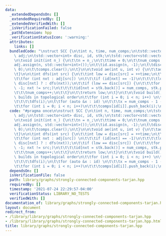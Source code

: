 ```yaml
---
data:
  _extendedDependsOn: []
  _extendedRequiredBy: []
  _extendedVerifiedWith: []
  _isVerificationFailed: false
  _pathExtension: hpp
  _verificationStatusIcon: ':warning:'
  attributes:
    links: []
  bundledCode: "\nstruct SCC {\n\tint n, time, num_comps;\n\tstd::vector<std::vector<int>>\
    \ adj;\n\tstd::vector<int> disc, id, stk;\n\tstd::vector<std::vector<int>> comps;\n\
    \n\tvoid init(int n_) {\n\t\tn = n_;\n\t\ttime = 0;\n\t\tnum_comps = 0;\n\t\t\
    adj.assign(n, std::vector<int>());\n\t\tid.assign(n, -1);\n\t\tdisc.assign(n,\
    \ 0);\n\t\tcomps.clear();\n\t}\n\n\tvoid ae(int u, int v) {\n\t\tadj[u].push_back(v);\n\
    \t}\n\n\tint dfs(int src) {\n\t\tint low = disc[src] = ++time;\n\t\tstk.push_back(src);\n\
    \t\tfor (int nxt : adj[src]) \n\t\t\tif (id[nxt] == -1)\n\t\t\t\tlow = std::min(low,\
    \ disc[nxt] ? : dfs(nxt));\n\t\tif (low == disc[src]) {\n\t\t\tfor (int nxt =\
    \ -1; nxt != src;)\n\t\t\t\tid[nxt = stk.back()] = num_comps, stk.pop_back();\n\
    \t\t\tnum_comps++;\n\t\t}\n\t\treturn low;\n\t}\n\t\n\tvoid build() {\n\t\t//\
    \ builds in topological order\n\t\tfor (int i = 0; i < n; i++) \n\t\t\tif (!disc[i])\n\
    \t\t\t\tdfs(i);\n\t\tfor (auto &x : id) \n\t\t\tx = num_comps - 1 - x;\n\t\tcomps.resize(num_comps);\n\
    \t\tfor (int i = 0; i < n; i++)\n\t\t\tcomps[id[i]].push_back(i);\n\t}\n};\n"
  code: "#pragma once\n\nstruct SCC {\n\tint n, time, num_comps;\n\tstd::vector<std::vector<int>>\
    \ adj;\n\tstd::vector<int> disc, id, stk;\n\tstd::vector<std::vector<int>> comps;\n\
    \n\tvoid init(int n_) {\n\t\tn = n_;\n\t\ttime = 0;\n\t\tnum_comps = 0;\n\t\t\
    adj.assign(n, std::vector<int>());\n\t\tid.assign(n, -1);\n\t\tdisc.assign(n,\
    \ 0);\n\t\tcomps.clear();\n\t}\n\n\tvoid ae(int u, int v) {\n\t\tadj[u].push_back(v);\n\
    \t}\n\n\tint dfs(int src) {\n\t\tint low = disc[src] = ++time;\n\t\tstk.push_back(src);\n\
    \t\tfor (int nxt : adj[src]) \n\t\t\tif (id[nxt] == -1)\n\t\t\t\tlow = std::min(low,\
    \ disc[nxt] ? : dfs(nxt));\n\t\tif (low == disc[src]) {\n\t\t\tfor (int nxt =\
    \ -1; nxt != src;)\n\t\t\t\tid[nxt = stk.back()] = num_comps, stk.pop_back();\n\
    \t\t\tnum_comps++;\n\t\t}\n\t\treturn low;\n\t}\n\t\n\tvoid build() {\n\t\t//\
    \ builds in topological order\n\t\tfor (int i = 0; i < n; i++) \n\t\t\tif (!disc[i])\n\
    \t\t\t\tdfs(i);\n\t\tfor (auto &x : id) \n\t\t\tx = num_comps - 1 - x;\n\t\tcomps.resize(num_comps);\n\
    \t\tfor (int i = 0; i < n; i++)\n\t\t\tcomps[id[i]].push_back(i);\n\t}\n};"
  dependsOn: []
  isVerificationFile: false
  path: library/graphs/strongly-connected-components-tarjan.hpp
  requiredBy: []
  timestamp: '2021-07-24 22:29:57-04:00'
  verificationStatus: LIBRARY_NO_TESTS
  verifiedWith: []
documentation_of: library/graphs/strongly-connected-components-tarjan.hpp
layout: document
redirect_from:
- /library/library/graphs/strongly-connected-components-tarjan.hpp
- /library/library/graphs/strongly-connected-components-tarjan.hpp.html
title: library/graphs/strongly-connected-components-tarjan.hpp
---
```

